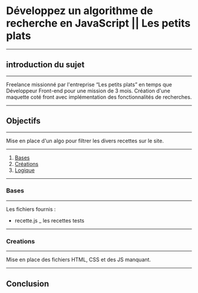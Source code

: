 # Développez un algorithme de recherche en JavaScript || Les petits plats
***
## introduction du sujet
***
Freelance missionné par l'entreprise “Les petits plats” en temps que Développeur Front-end pour une mission de 3 mois. 
Création d'une maquette coté front avec implémentation des fonctionnalités de recherches.
***
## Objectifs
***
Mise en place d'un algo pour filtrer les divers recettes sur le site.
***
1. [Bases](#Bases)
2. [Créations](#Creations)
3. [Logique](#Logiques)
***
### Bases
***
Les fichiers fournis : 
* recette.js _ les recettes tests
***
### Creations
***
Mise en place des fichiers HTML, CSS et des JS manquant.
***
## Conclusion